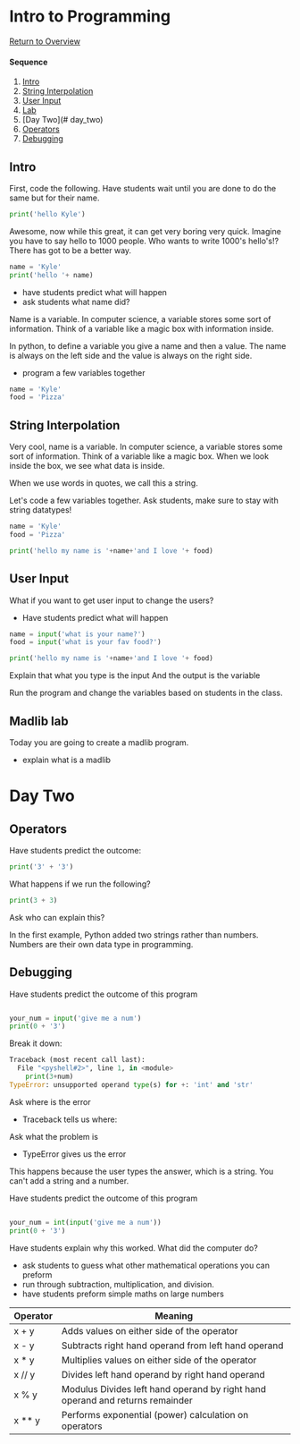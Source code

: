 # Intro to Programming

[Return to Overview](https://github.com/kyle1james/teacher_docs_coding_bootcamp/blob/master/README.md)

#### Sequence

1. [Intro](#strings)
2. [String Interpolation](#string-interpolation)
3. [User Input](#user-input)
4. [Lab](#madlib-lab)
5. [Day Two](# day_two)
6. [Operators](#operators)
7. [Debugging](#debugging)


## Intro

First, code the following. Have students wait until you are done to do the same but for their name.

```python
print('hello Kyle')
```

Awesome, now while this great, it can get very boring very quick. Imagine you have to say hello to 1000 people. Who wants to write 1000's hello's!? There has got to be a better way.

```python
name = 'Kyle'
print('hello '+ name)
```

- have students predict what will happen
- ask students what name did?

Name is a variable. In computer science, a variable stores some sort of information. Think of a variable like a magic box with information inside.

In python, to define a variable you give a name and then a value. The name is always on the left side and the value is always on the right side.

- program a few variables together

```python
name = 'Kyle'
food = 'Pizza'
```

## String Interpolation
Very cool, name is a variable. In computer science, a variable stores some sort of information. Think of a variable like a magic box. When we look inside the box, we see what data is inside.

When we use words in quotes, we call this a string.

Let's code a few variables together. Ask students, make sure to stay with string datatypes!

```python
name = 'Kyle'
food = 'Pizza'

print('hello my name is '+name+'and I love '+ food)
```
## User Input

What if you want to get user input to change the users?

- Have students predict what will happen

```python
name = input('what is your name?')
food = input('what is your fav food?')

print('hello my name is '+name+'and I love '+ food)
```

Explain that what you type is the input
And the output is the variable


Run the program and change the variables based on students in the class.

## Madlib lab
Today you are going to create a madlib program.

- explain what is a madlib

# Day Two
## Operators

Have students predict the outcome:

```python
print('3' + '3')

```


What happens if we run the following?

```python
print(3 + 3)

```

Ask who can explain this?

In the first example, Python added two strings rather than numbers. Numbers are their own data type in programming.


## Debugging
Have students predict the outcome of this program

```python

your_num = input('give me a num')
print(0 + '3')
```

Break it down:

```python
Traceback (most recent call last):
  File "<pyshell#2>", line 1, in <module>
    print(3+num)
TypeError: unsupported operand type(s) for +: 'int' and 'str'
```
Ask where is the error
- Traceback tells us where:

Ask what the problem is
- TypeError gives us the error

This happens because the user types the answer, which is a string. You can't add a string and a number.

Have students predict the outcome of this program
```python

your_num = int(input('give me a num'))
print(0 + '3')
```

Have students explain why this worked. What did the computer do?


- ask students to guess what other mathematical operations you can preform
- run through subtraction, multiplication, and division.
- have students preform simple maths on large numbers

Operator     | Meaning
------------ | ------------
x + y  | Adds values on either side of the operator
x - y  | Subtracts right hand operand from left hand operand
x * y  | Multiplies values on either side of the operator
x // y | Divides left hand operand by right hand operand
x % y  | Modulus Divides left hand operand by right hand operand and returns remainder
x ** y | Performs exponential (power) calculation on operators
